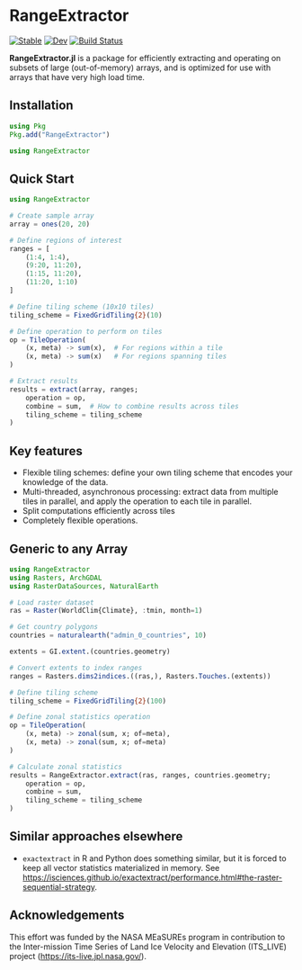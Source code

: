 # RangeExtractor

[![Stable](https://img.shields.io/badge/docs-stable-blue.svg)](https://asinghvi17.github.io/RangeExtractor.jl/stable/)
[![Dev](https://img.shields.io/badge/docs-dev-blue.svg)](https://asinghvi17.github.io/RangeExtractor.jl/dev/)
[![Build Status](https://github.com/asinghvi17/RangeExtractor.jl/actions/workflows/CI.yml/badge.svg?branch=main)](https://github.com/asinghvi17/RangeExtractor.jl/actions/workflows/CI.yml?query=branch%3Amain)

**RangeExtractor.jl** is a package for efficiently extracting and operating on subsets of large (out-of-memory) arrays, and is optimized for use with arrays that have very high load time.

## Installation

```julia
using Pkg
Pkg.add("RangeExtractor")

using RangeExtractor
```

## Quick Start
```julia
using RangeExtractor

# Create sample array
array = ones(20, 20)

# Define regions of interest
ranges = [
    (1:4, 1:4),
    (9:20, 11:20),
    (1:15, 11:20),
    (11:20, 1:10)
]

# Define tiling scheme (10x10 tiles)
tiling_scheme = FixedGridTiling{2}(10)

# Define operation to perform on tiles
op = TileOperation(
    (x, meta) -> sum(x),  # For regions within a tile
    (x, meta) -> sum(x)   # For regions spanning tiles
)

# Extract results
results = extract(array, ranges; 
    operation = op,
    combine = sum,  # How to combine results across tiles
    tiling_scheme = tiling_scheme
)
```

## Key features

- Flexible tiling schemes: define your own tiling scheme that encodes your knowledge of the data.
- Multi-threaded, asynchronous processing: extract data from multiple tiles in parallel, and apply the operation to each tile in parallel.
- Split computations efficiently across tiles
- Completely flexible operations.

## Generic to any Array

```julia
using RangeExtractor
using Rasters, ArchGDAL
using RasterDataSources, NaturalEarth

# Load raster dataset
ras = Raster(WorldClim{Climate}, :tmin, month=1)

# Get country polygons
countries = naturalearth("admin_0_countries", 10)

extents = GI.extent.(countries.geometry)

# Convert extents to index ranges
ranges = Rasters.dims2indices.((ras,), Rasters.Touches.(extents))

# Define tiling scheme
tiling_scheme = FixedGridTiling{2}(100)

# Define zonal statistics operation
op = TileOperation(
    (x, meta) -> zonal(sum, x; of=meta),
    (x, meta) -> zonal(sum, x; of=meta)
)

# Calculate zonal statistics
results = RangeExtractor.extract(ras, ranges, countries.geometry;
    operation = op,
    combine = sum,
    tiling_scheme = tiling_scheme
)
```

## Similar approaches elsewhere

- `exactextract` in R and Python does something similar, but it is forced to keep all vector statistics materialized in memory.  See https://isciences.github.io/exactextract/performance.html#the-raster-sequential-strategy.

## Acknowledgements

This effort was funded by the NASA MEaSUREs program in contribution to the Inter-mission Time Series of Land Ice Velocity and Elevation (ITS_LIVE) project (https://its-live.jpl.nasa.gov/).

